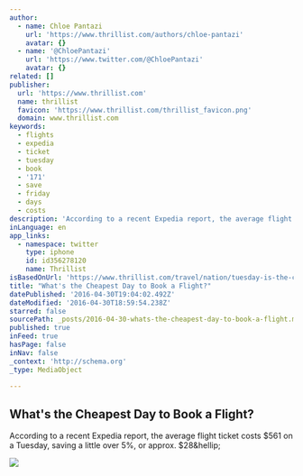 ```yaml
---
author:
  - name: Chloe Pantazi
    url: 'https://www.thrillist.com/authors/chloe-pantazi'
    avatar: {}
  - name: '@ChloePantazi'
    url: 'https://www.twitter.com/@ChloePantazi'
    avatar: {}
related: []
publisher:
  url: 'https://www.thrillist.com'
  name: thrillist
  favicon: 'https://www.thrillist.com/thrillist_favicon.png'
  domain: www.thrillist.com
keywords:
  - flights
  - expedia
  - ticket
  - tuesday
  - book
  - '171'
  - save
  - friday
  - days
  - costs
description: 'According to a recent Expedia report, the average flight ticket costs $561 on a Tuesday, saving a little over 5%, or approx. $28&hellip;'
inLanguage: en
app_links:
  - namespace: twitter
    type: iphone
    id: id356278120
    name: Thrillist
isBasedOnUrl: 'https://www.thrillist.com/travel/nation/tuesday-is-the-cheapest-day-to-travel-according-to-expedia-s-2015-travel-trends-white-paper?vortexd=65'
title: "What's the Cheapest Day to Book a Flight?"
datePublished: '2016-04-30T19:04:02.492Z'
dateModified: '2016-04-30T18:59:54.238Z'
starred: false
sourcePath: _posts/2016-04-30-whats-the-cheapest-day-to-book-a-flight.md
published: true
inFeed: true
hasPage: false
inNav: false
_context: 'http://schema.org'
_type: MediaObject

---
```

<article style=""><h1>What's the Cheapest Day to Book a Flight?</h1><p>According to a recent Expedia report, the average flight ticket costs $561 on a Tuesday, saving a little over 5%, or approx. $28&amp;hellip;</p><img src="https://assets3.thrillist.com/v1/image/1444046/size/tmg-facebook_social.jpg" /></article>